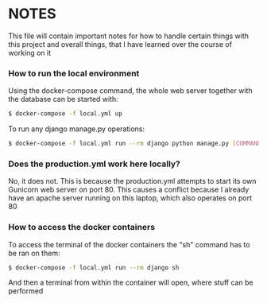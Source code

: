 # NOTES

This file will contain important notes for how to handle certain things 
with this project and overall things, that I have learned over the course 
of working on it

### How to run the local environment

Using the docker-compose command, the whole web server together with the 
database can be started with:

```bash
$ docker-compose -f local.yml up
```

To run any django manage.py operations:

```bash
$ docker-compose -f local.yml run --rm django python manage.py [COMMAND]
```

### Does the production.yml work here locally?

No, it does not. This is because the production.yml attempts to start 
its own Gunicorn web server on port 80. This causes a conflict because I already 
have an apache server running on this laptop, which also operates on port 80

### How to access the docker containers

To access the terminal of the docker containers the "sh" command has to be ran on them:

```bash
$ docker-compose -f local.yml run --rm django sh
```

And then a terminal from within the container will open, where stuff can be performed
